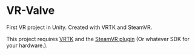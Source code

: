 # VR-Valve
First VR project in Unity. Created with VRTK and SteamVR.

This project requires [VRTK](https://github.com/thestonefox/VRTK) and the [SteamVR plugin](https://assetstore.unity.com/packages/templates/systems/steamvr-plugin-32647) (Or whatever SDK for your hardware.).
